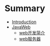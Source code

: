 # Summary

* [Introduction](README.md)
* [JavaWeb](chapter1.md)
  * [web开发简介](chapter1/webkai-fa-jian-jie.md)
  * [web服务器](chapter1/webfu-wu-qi.md)

